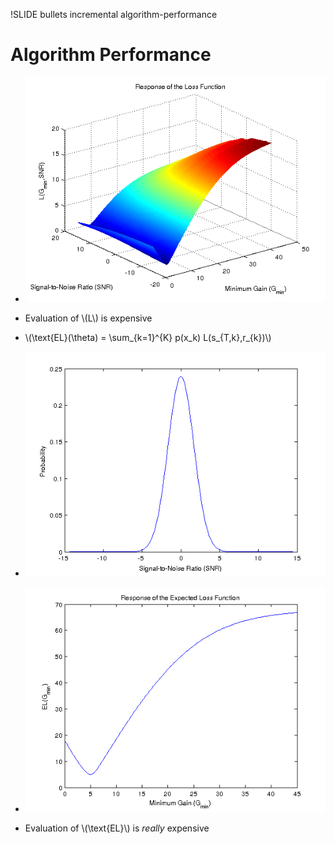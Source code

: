 !SLIDE bullets incremental algorithm-performance

<script type="text/javascript">
  function algorithmPerformanceForward(event) {
    algorithmPerformanceMoveToPosition(0);
    algorithmPerformanceMoveToPosition(3);
    algorithmPerformanceMoveToPosition(4);

    if(window.algorithmPerformanceStep == 0 || window.algorithmPerformanceStep == 3 || window.algorithmPerformanceStep == 4) {
      if(window.algorithmPerformanceStep == 0) {
        algorithmPerformanceZoom(0);
      } else {
        algorithmPerformanceZoom(window.algorithmPerformanceStep - 2);
      }
    } else {
      var images = $('img', '.algorithm-performance');
      $(images[0]).show();
      $(images[3]).show();
      $(images[4]).show();
    }
    window.algorithmPerformanceStep++;
  }

  function algorithmPerformanceZoom(id) {
    var images = $('img', '.algorithm-performance');
    $(images[0]).hide();
    $(images[3]).hide();
    $(images[4]).hide();

    $(images[id]).css({ 'background-color' : 'white', 'left' : 112, 'width' : 800, 'z-index': 100 });
    $(images[id]).show();
  }

  function algorithmPerformanceMoveToPosition(id) {
    var bullets = $('li', '.algorithm-performance');
    var left = [25, 0, 0, 350, 675];
    imageStyling = { 'position': 'absolute', 'width': '350px', 'top': '125px' };
    imageStyling.left = left[id] + 'px'; 
    $('img', bullets[id]).css(imageStyling);
  }

  function algorithmPerformanceReset() {
    algorithmPerformanceStep = 0;
    var bullets = $('li', '.algorithm-performance');
    $(bullets[0]).css('padding', '125px');
    $(bullets[3]).css('padding', 0);
    $(bullets[4]).css('padding', 0);
  }

  $('.algorithm-performance').bind('showoff:show', algorithmPerformanceReset)
  $('.algorithm-performance').bind('showoff:incr', algorithmPerformanceForward);
</script>

# Algorithm Performance
* ![Loss Function Response](loss-function-response.png)

* Evaluation of \\(L\\) is expensive

* \\(\text{EL}(\theta) = \sum\_{k=1}^{K} p(x\_k) L(s\_{T,k},r\_{k})\\)

* ![Probability Distribution](snr-probabilities.png)

* ![Expected Loss Function Response](expected-loss-function-response.png)

* Evaluation of \\(\text{EL}\\) is _really_ expensive
